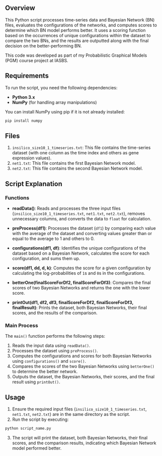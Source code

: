 ## Overview

This Python script processes time-series data and Bayesian Network (BN) files, evaluates the configurations of the networks, and computes scores to determine which BN model performs better. It uses a scoring function based on the occurrences of unique configurations within the dataset to compare the two BNs, and the results are outputted along with the final decision on the better-performing BN.

This code was developed as part of my Probabilistic Graphical Models (PGM) course project at IASBS.

## Requirements

To run the script, you need the following dependencies:

- **Python 3.x**
- **NumPy** (for handling array manipulations)

You can install NumPy using pip if it is not already installed:

```bash
pip install numpy
```

## Files

1. `insilico_size10_1_timeseries.txt`: This file contains the time-series dataset (with one column as the time index and others as gene expression values).
2. `net1.txt`: This file contains the first Bayesian Network model.
3. `net2.txt`: This file contains the second Bayesian Network model.

## Script Explanation

### Functions

- **readData()**: Reads and processes the three input files (`insilico_size10_1_timeseries.txt`, `net1.txt`, `net2.txt`), removes unnecessary columns, and converts the data to `float` for calculation.
  
- **preProcess(df1)**: Processes the dataset (`df1`) by comparing each value with the average of the dataset and converting values greater than or equal to the average to 1 and others to 0.

- **configurations(df1, df)**: Identifies the unique configurations of the dataset based on a Bayesian Network, calculates the score for each configuration, and sums them up.

- **score(df1, dd, d, k)**: Computes the score for a given configuration by calculating the log-probabilities of `1`s and `0`s in the configurations.

- **betterOne(finalScoreForDf2, finalScoreForDf3)**: Compares the final scores of two Bayesian Networks and returns the one with the lower score.

- **printOut(df1, df2, df3, finalScoreForDf2, finalScoreForDf3, finalResult)**: Prints the dataset, both Bayesian Networks, their final scores, and the results of the comparison.

### Main Process

The `main()` function performs the following steps:

1. Reads the input data using `readData()`.
2. Processes the dataset using `preProcess()`.
3. Computes the configurations and scores for both Bayesian Networks using `configurations()` and `score()`.
4. Compares the scores of the two Bayesian Networks using `betterOne()` to determine the better network.
5. Outputs the dataset, the Bayesian Networks, their scores, and the final result using `printOut()`.

## Usage

1. Ensure the required input files (`insilico_size10_1_timeseries.txt`, `net1.txt`, `net2.txt`) are in the same directory as the script.
2. Run the script by executing:

```bash
python script_name.py
```

3. The script will print the dataset, both Bayesian Networks, their final scores, and the comparison results, indicating which Bayesian Network model performed better.
